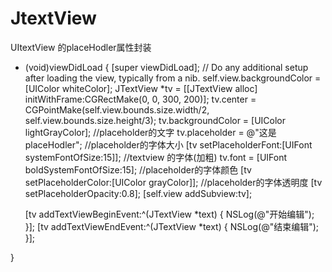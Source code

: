 # JtextView
UItextView 的placeHodler属性封装
- (void)viewDidLoad {
    [super viewDidLoad];
    // Do any additional setup after loading the view, typically from a nib.
    self.view.backgroundColor = [UIColor whiteColor];
    JTextView *tv = [[JTextView alloc] initWithFrame:CGRectMake(0, 0, 300, 200)];
    tv.center = CGPointMake(self.view.bounds.size.width/2, self.view.bounds.size.height/3);
    tv.backgroundColor = [UIColor lightGrayColor];
    //placeholder的文字
    tv.placeholder = @"这是placeHodler";
    //placeholder的字体大小
    [tv setPlaceholderFont:[UIFont systemFontOfSize:15]];
    //textview 的字体(加粗)
    tv.font = [UIFont boldSystemFontOfSize:15];
    //placeholder的字体颜色
    [tv setPlaceholderColor:[UIColor grayColor]];
    //placeholder的字体透明度
    [tv setPlaceholderOpacity:0.8];
    [self.view addSubview:tv];

    [tv addTextViewBeginEvent:^(JTextView *text) {
        NSLog(@"开始编辑");
    }];
    [tv addTextViewEndEvent:^(JTextView *text) {
        NSLog(@"结束编辑");
    }];

}
